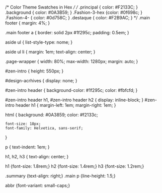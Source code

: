 /* Color Theme Swatches in Hex */
/*
.principal { color: #F2133C; }
.background { color: #0A3B59; }
.Fashion-3-hex {color: #0f698c; }
.Fashion-4- { color: #0d758C; }
.destaque { color: #F2B9AC; }
*/
.main footer {
    margin: 4%;
}

.main footer a {
    border: solid 2px #1f295c;
    padding: 0.5em;
}

aside ul {
    list-style-type: nome;
}

aside ul li {
    margin: 1em;
    text-align: center;
}

.page-wrapper {
    width: 80%;
    max-width: 1280px;
    margin: auto;
}

#zen-intro {
    height: 550px;
}

#design-acrhives {
    display: none;
}

#zen-intro header {
    background-color: #1f295c;
    color: #fbfcfd;
}

#zen-intro header h1, #zen-intro header h2 {
    display: inline-block;
}
#zen-intro header h1 {
    margin-left: 1em;
    margin-right: 1em;
}

html {
    background: #0A3859;
    color: #f2133c;

    font-size: 18px;
    font-family: Helvetica, sans-serif;
}

p {
    text-indent: 1em;
}


h1, h2, h3 {
    text-align: center;
}

h1 {font-size: 1.8rem;}
h2 {font-size: 1.4rem;}
h3 {font-size: 1.2rem;}

.summary {text-align: right;}
.main p {line-height: 1.5;}

abbr {font-variant: small-caps;}
